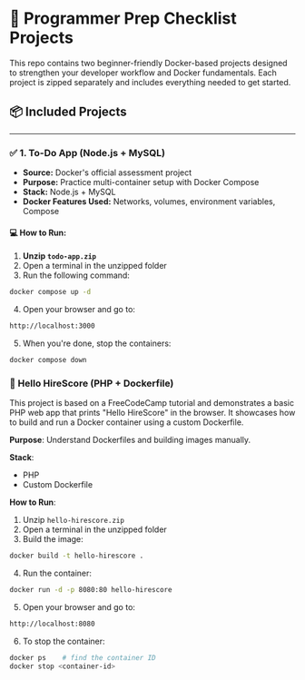 # 🧠 Programmer Prep Checklist Projects

This repo contains two beginner-friendly Docker-based projects designed to strengthen your developer workflow and Docker fundamentals. Each project is zipped separately and includes everything needed to get started.

## 📦 Included Projects

---

### ✅ 1. **To-Do App (Node.js + MySQL)**

- **Source:** Docker's official assessment project
- **Purpose:** Practice multi-container setup with Docker Compose
- **Stack:** Node.js + MySQL
- **Docker Features Used:** Networks, volumes, environment variables, Compose

#### 💻 How to Run:

1. **Unzip `todo-app.zip`**
2. Open a terminal in the unzipped folder
3. Run the following command:

```bash
docker compose up -d
```
4. Open your browser and go to:

```bash
http://localhost:3000
```
5. When you're done, stop the containers:

```bash
docker compose down
```
### 👋 Hello HireScore (PHP + Dockerfile)

This project is based on a FreeCodeCamp tutorial and demonstrates a basic PHP web app that prints "Hello HireScore" in the browser. It showcases how to build and run a Docker container using a custom Dockerfile.

**Purpose**: Understand Dockerfiles and building images manually.

**Stack**:
- PHP
- Custom Dockerfile

**How to Run**:
1. Unzip `hello-hirescore.zip`  
2. Open a terminal in the unzipped folder  
3. Build the image:

```bash
docker build -t hello-hirescore .
```
4. Run the container:

```bash
docker run -d -p 8080:80 hello-hirescore
```
5. Open your browser and go to:

```bash
http://localhost:8080
```
6. To stop the container:

```bash
docker ps    # find the container ID
docker stop <container-id>
```
